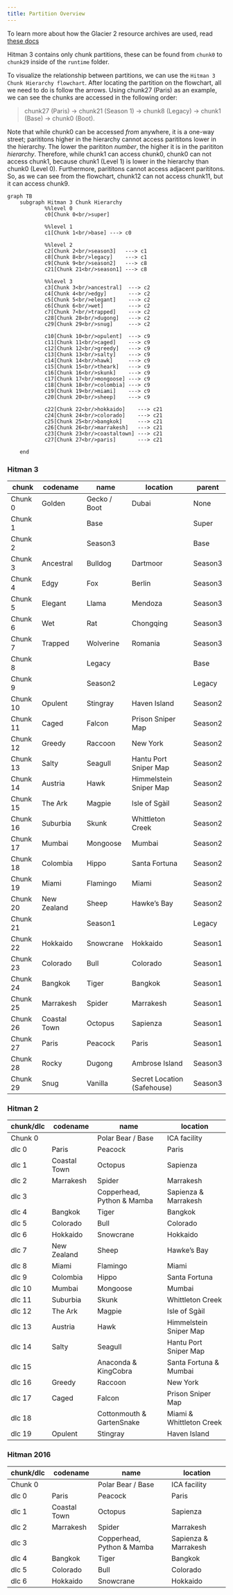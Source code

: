 ```yaml
---
title: Partition Overview
---
```



To learn more about how the Glacier 2 resource archives are used, read [these docs](/docs/glacier2/resource_management.md")

Hitman 3 contains only chunk partitions, these can be found from `chunk0` to `chunk29` inside of the `runtime` folder.

To visualize the relationship between partitions, we can use the `Hitman 3 Chunk Hierarchy flowchart`. After locating the partition on the flowchart, all we need to do is follow the arrows. Using chunk27 (Paris) as an example, we can see the chunks are accessed in the following order:

> chunk27 (Paris) -> chunk21 (Season 1) -> chunk8 (Legacy) -> chunk1 (Base) -> chunk0 (Boot).

Note that while chunk0 can be accessed _from_ anywhere, it is a one-way street; parititons higher in the hierarchy cannot access parititons lower in the hierarchy. The lower the parititon _number_, the higher it is in the parititon _hierarchy_. Therefore, while chunk1 can access chunk0, chunk0 can not access chunk1, because chunk1 (Level 1) is lower in the hierarchy than chunk0 (Level 0). Furthermore, parititons cannot access adjacent parititons. So, as we can see from the flowchart, chunk12 can not access chunk11, but it can access chunk9.

```mermaid
graph TB
    subgraph Hitman 3 Chunk Hierarchy
            %%level 0
            c0[Chunk 0<br/>super]

            %%level 1
            c1[Chunk 1<br/>base] ---> c0
        
            %%level 2
            c2[Chunk 2<br/>season3]   ---> c1
            c8[Chunk 8<br/>legacy]    ---> c1
            c9[Chunk 9<br/>season2]   ---> c8
            c21[Chunk 21<br/>season1] ---> c8

            %%level 3
            c3[Chunk 3<br/>ancestral]  ---> c2
            c4[Chunk 4<br/>edgy]       ---> c2
            c5[Chunk 5<br/>elegant]    ---> c2
            c6[Chunk 6<br/>wet]        ---> c2
            c7[Chunk 7<br/>trapped]    ---> c2
            c28[Chunk 28<br/>dugong]   ---> c2
            c29[Chunk 29<br/>snug]     ---> c2

            c10[Chunk 10<br/>opulent]  ---> c9
            c11[Chunk 11<br/>caged]    ---> c9
            c12[Chunk 12<br/>greedy]   ---> c9
            c13[Chunk 13<br/>salty]    ---> c9
            c14[Chunk 14<br/>hawk]     ---> c9
            c15[Chunk 15<br/>theark]   ---> c9
            c16[Chunk 16<br/>skunk]    ---> c9
            c17[Chunk 17<br/>mongoose] ---> c9
            c18[Chunk 18<br/>colombia] ---> c9
            c19[Chunk 19<br/>miami]    ---> c9
            c20[Chunk 20<br/>sheep]    ---> c9

            c22[Chunk 22<br/>hokkaido]    ---> c21
            c24[Chunk 24<br/>colorado]    ---> c21
            c25[Chunk 25<br/>bangkok]     ---> c21
            c26[Chunk 26<br/>marrakesh]   ---> c21
            c23[Chunk 23<br/>coastaltown] ---> c21
            c27[Chunk 27<br/>paris]       ---> c21

    end
```
### Hitman 3

| chunk    | codename     | name         | location                    | parent  |
| -------- | ------------ | ------------ | --------------------------- | ------- |
| Chunk 0  | Golden       | Gecko / Boot | Dubai                       | None    |
| Chunk 1  |              | Base         |                             | Super   |
| Chunk 2  |              | Season3      |                             | Base    |
| Chunk 3  | Ancestral    | Bulldog      | Dartmoor                    | Season3 |
| Chunk 4  | Edgy         | Fox          | Berlin                      | Season3 |
| Chunk 5  | Elegant      | Llama        | Mendoza                     | Season3 |
| Chunk 6  | Wet          | Rat          | Chongqing                   | Season3 |
| Chunk 7  | Trapped      | Wolverine    | Romania                     | Season3 |
| Chunk 8  |              | Legacy       |                             | Base    |
| Chunk 9  |              | Season2      |                             | Legacy  |
| Chunk 10 | Opulent      | Stingray     | Haven Island                | Season2 |
| Chunk 11 | Caged        | Falcon       | Prison Sniper Map           | Season2 |
| Chunk 12 | Greedy       | Raccoon      | New York                    | Season2 |
| Chunk 13 | Salty        | Seagull      | Hantu Port Sniper Map       | Season2 |
| Chunk 14 | Austria      | Hawk         | Himmelstein Sniper Map      | Season2 |
| Chunk 15 | The Ark      | Magpie       | Isle of Sgàil               | Season2 |
| Chunk 16 | Suburbia     | Skunk        | Whittleton Creek            | Season2 |
| Chunk 17 | Mumbai       | Mongoose     | Mumbai                      | Season2 |
| Chunk 18 | Colombia     | Hippo        | Santa Fortuna               | Season2 |
| Chunk 19 | Miami        | Flamingo     | Miami                       | Season2 |
| Chunk 20 | New Zealand  | Sheep        | Hawke’s Bay                 | Season2 |
| Chunk 21 |              | Season1      |                             | Legacy  |
| Chunk 22 | Hokkaido     | Snowcrane    | Hokkaido                    | Season1 |
| Chunk 23 | Colorado     | Bull         | Colorado                    | Season1 |
| Chunk 24 | Bangkok      | Tiger        | Bangkok                     | Season1 |
| Chunk 25 | Marrakesh    | Spider       | Marrakesh                   | Season1 |
| Chunk 26 | Coastal Town | Octopus      | Sapienza                    | Season1 |
| Chunk 27 | Paris        | Peacock      | Paris                       | Season1 |
| Chunk 28 | Rocky        | Dugong       | Ambrose Island              | Season3 |
| Chunk 29 | Snug         | Vanilla      | Secret Location (Safehouse) | Season3 |

### Hitman 2

| chunk/dlc | codename     | name                       | location                 |
| --------- | ------------ | -------------------------- | ------------------------ |
| Chunk 0   |              | Polar Bear / Base          | ICA facility             |
| dlc 0     | Paris        | Peacock                    | Paris                    |
| dlc 1     | Coastal Town | Octopus                    | Sapienza                 |
| dlc 2     | Marrakesh    | Spider                     | Marrakesh                |
| dlc 3     |              | Copperhead, Python & Mamba | Sapienza & Marrakesh     |
| dlc 4     | Bangkok      | Tiger                      | Bangkok                  |
| dlc 5     | Colorado     | Bull                       | Colorado                 |
| dlc 6     | Hokkaido     | Snowcrane                  | Hokkaido                 |
| dlc 7     | New Zealand  | Sheep                      | Hawke’s Bay              |
| dlc 8     | Miami        | Flamingo                   | Miami                    |
| dlc 9     | Colombia     | Hippo                      | Santa Fortuna            |
| dlc 10    | Mumbai       | Mongoose                   | Mumbai                   |
| dlc 11    | Suburbia     | Skunk                      | Whittleton Creek         |
| dlc 12    | The Ark      | Magpie                     | Isle of Sgàil            |
| dlc 13    | Austria      | Hawk                       | Himmelstein Sniper Map   |
| dlc 14    | Salty        | Seagull                    | Hantu Port Sniper Map    |
| dlc 15    |              | Anaconda & KingCobra       | Santa Fortuna & Mumbai   |
| dlc 16    | Greedy       | Raccoon                    | New York                 |
| dlc 17    | Caged        | Falcon                     | Prison Sniper Map        |
| dlc 18    |              | Cottonmouth & GartenSnake  | Miami & Whittleton Creek |
| dlc 19    | Opulent      | Stingray                   | Haven Island             |

### Hitman 2016

| chunk/dlc | codename     | name                       | location             |
| --------- | ------------ | -------------------------- | -------------------- |
| Chunk 0   |              | Polar Bear / Base          | ICA facility         |
| dlc 0     | Paris        | Peacock                    | Paris                |
| dlc 1     | Coastal Town | Octopus                    | Sapienza             |
| dlc 2     | Marrakesh    | Spider                     | Marrakesh            |
| dlc 3     |              | Copperhead, Python & Mamba | Sapienza & Marrakesh |
| dlc 4     | Bangkok      | Tiger                      | Bangkok              |
| dlc 5     | Colorado     | Bull                       | Colorado             |
| dlc 6     | Hokkaido     | Snowcrane                  | Hokkaido             |
